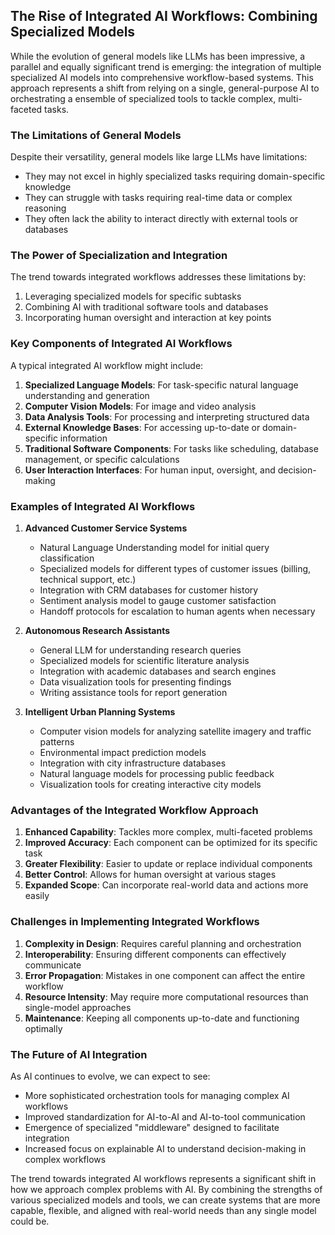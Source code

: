 ## The Rise of Integrated AI Workflows: Combining Specialized Models

While the evolution of general models like LLMs has been impressive, a parallel and equally significant trend is emerging: the integration of multiple specialized AI models into comprehensive workflow-based systems. This approach represents a shift from relying on a single, general-purpose AI to orchestrating a ensemble of specialized tools to tackle complex, multi-faceted tasks.

### The Limitations of General Models

Despite their versatility, general models like large LLMs have limitations:
- They may not excel in highly specialized tasks requiring domain-specific knowledge
- They can struggle with tasks requiring real-time data or complex reasoning
- They often lack the ability to interact directly with external tools or databases

### The Power of Specialization and Integration

The trend towards integrated workflows addresses these limitations by:
1. Leveraging specialized models for specific subtasks
2. Combining AI with traditional software tools and databases
3. Incorporating human oversight and interaction at key points

### Key Components of Integrated AI Workflows

A typical integrated AI workflow might include:

1. **Specialized Language Models**: For task-specific natural language understanding and generation
2. **Computer Vision Models**: For image and video analysis
3. **Data Analysis Tools**: For processing and interpreting structured data
4. **External Knowledge Bases**: For accessing up-to-date or domain-specific information
5. **Traditional Software Components**: For tasks like scheduling, database management, or specific calculations
6. **User Interaction Interfaces**: For human input, oversight, and decision-making

### Examples of Integrated AI Workflows

1. **Advanced Customer Service Systems**
   - Natural Language Understanding model for initial query classification
   - Specialized models for different types of customer issues (billing, technical support, etc.)
   - Integration with CRM databases for customer history
   - Sentiment analysis model to gauge customer satisfaction
   - Handoff protocols for escalation to human agents when necessary

2. **Autonomous Research Assistants**
   - General LLM for understanding research queries
   - Specialized models for scientific literature analysis
   - Integration with academic databases and search engines
   - Data visualization tools for presenting findings
   - Writing assistance tools for report generation

3. **Intelligent Urban Planning Systems**
   - Computer vision models for analyzing satellite imagery and traffic patterns
   - Environmental impact prediction models
   - Integration with city infrastructure databases
   - Natural language models for processing public feedback
   - Visualization tools for creating interactive city models

### Advantages of the Integrated Workflow Approach

1. **Enhanced Capability**: Tackles more complex, multi-faceted problems
2. **Improved Accuracy**: Each component can be optimized for its specific task
3. **Greater Flexibility**: Easier to update or replace individual components
4. **Better Control**: Allows for human oversight at various stages
5. **Expanded Scope**: Can incorporate real-world data and actions more easily

### Challenges in Implementing Integrated Workflows

1. **Complexity in Design**: Requires careful planning and orchestration
2. **Interoperability**: Ensuring different components can effectively communicate
3. **Error Propagation**: Mistakes in one component can affect the entire workflow
4. **Resource Intensity**: May require more computational resources than single-model approaches
5. **Maintenance**: Keeping all components up-to-date and functioning optimally

### The Future of AI Integration

As AI continues to evolve, we can expect to see:
- More sophisticated orchestration tools for managing complex AI workflows
- Improved standardization for AI-to-AI and AI-to-tool communication
- Emergence of specialized "middleware" designed to facilitate integration
- Increased focus on explainable AI to understand decision-making in complex workflows

The trend towards integrated AI workflows represents a significant shift in how we approach complex problems with AI. By combining the strengths of various specialized models and tools, we can create systems that are more capable, flexible, and aligned with real-world needs than any single model could be.